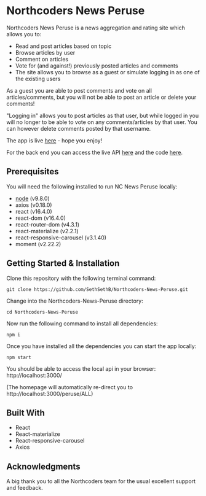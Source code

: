 # Northcoders News Peruse

Northcoders News Peruse is a news aggregation and rating site which allows you to:

- Read and post articles based on topic
- Browse articles by user
- Comment on articles
- Vote for (and against!) previously posted articles and comments
- The site allows you to browse as a guest or simulate logging in as one of the existing users

As a guest you are able to post comments and vote on all articles/comments, but you will not be able to post an article or delete your comments!

"Logging in" allows you to post articles as that user, but while logged in you will no longer to be able to vote on any comments/articles by that user. You can however delete comments posted by that username.

The app is live [here](https://seth-nc-news-peruse.herokuapp.com) - hope you enjoy!

For the back end you can access the live API [here](https://seth-northcoders-news.herokuapp.com/api/) and the code [here](https://github.com/SethSethB/Northcoders-News-Peruse-Backend).

## Prerequisites

You will need the following installed to run NC News Peruse locally:

- [node](https://nodejs.org/en/) (v9.8.0)
- axios (v0.18.0)
- react (v16.4.0)
- react-dom (v16.4.0)
- react-router-dom (v4.3.1)
- react-materialize (v2.2.1)
- react-responsive-carousel (v3.1.40)
- moment (v2.22.2)

## Getting Started & Installation

Clone this repository with the following terminal command:

```
git clone https://github.com/SethSethB/Northcoders-News-Peruse.git
```

Change into the Northcoders-News-Peruse directory:

```
cd Northcoders-News-Peruse
```

Now run the following command to install all dependencies:

```
npm i
```

Once you have installed all the dependencies you can start the app locally:

```
npm start
```

You should be able to access the local api in your browser:
http://localhost:3000/

(The homepage will automatically re-direct you to http://localhost:3000/peruse/ALL)

## Built With

- React
- React-materialize
- React-responsive-carousel
- Axios

## Acknowledgments

A big thank you to all the Northcoders team for the usual excellent support and feedback.

